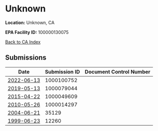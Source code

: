 # Unknown

**Location:** Unknown, CA

**EPA Facility ID:** 100000130075

[Back to CA Index](../../index.md)

## Submissions

| Date | Submission ID | Document Control Number |
|------|--------------|-------------------------|
| [2022-06-13](submissions/1000100752.md) | 1000100752 |  |
| [2019-05-13](submissions/1000079044.md) | 1000079044 |  |
| [2015-04-22](submissions/1000049609.md) | 1000049609 |  |
| [2010-05-26](submissions/1000014297.md) | 1000014297 |  |
| [2004-06-21](submissions/35129.md) | 35129 |  |
| [1999-06-23](submissions/12260.md) | 12260 |  |
